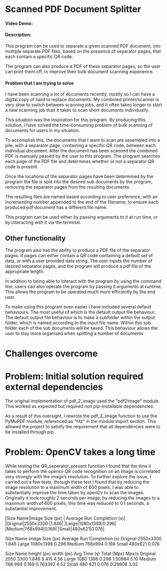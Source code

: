 # Scanned PDF Document Splitter
#### Video Demo:  <URL HERE>
#### Description:
This program can be used to separate a given scanned PDF document, into multiple separate PDF files, based on the presence of separator pages, that each contain a specific QR code.

The program can also produce a PDF of these separator pages, so the user can print them off, to improve their bulk document scanning experience.

#### Problem that I am trying to solve
I have been scanning a lot of documents recently, mostly so I can have a digital copy of hard to replace documents. My combined printer/scanner is very slow to switch between scanning jobs, and it often takes longer to start a new scanning job than it takes to scan short documents individually.

This situation was the inspiration for this program. By producing this solution, I have solved the time-consuming problem of bulk scanning of documents for users in my situation.

To accomplish this, the documents that I want to scan are assembled into a pile, with a separator page, containing a specific QR code, between each individual document. After the document has been scanned the combined PDF is manually passed by the user to this program. The program searches each page of the PDF file and determines whether or not a separator QR code is present.

Once the locations of the separator pages have been determined by the program the file is split into the desired sub documents by the program, removing the separator pages from the resulting documents.

The resulting files are named based according to user preference, with an incrementing number appended to the end of the filename, to ensure each produced pdf document has a different file name.

This program can be used either by passing arguments to it at run time, or by interacting with it via the terminal.

## Other functionality
The program also has the ability to produce a PDF file of the separator pages. It pages can either contain a QR code containing a default set of data, or with a user provided data string. The user inputs the number of desired separator pages, and the program will produce a pdf file of the appropriate length.

In addition to being able to interact with the program by using the command line, users can also operate the program by passing it arguments at runtime. This allows the program to be operated much more efficiently by the end user.

To make using this program even easier I have included several default behaviours. The most useful of which is the default output file behaviour. The default output file behaviour is to make a subfolder within the output folder, which is named according to the input file name. Within this sub folder each of the sub documents will be saved. This behaviour allows the user to stay more organised when splitting a number of documents




# Challenges overcome
# Problem: Initial solution required external dependencies
The original implementation of pdf_2_image used the "pdf2image" module. This worked as expected but required non pip-installable dependencies.

As a result of this oversight, I rewrote the pdf_2_image function to use the PyMuPDF module, referenced as "fitz" in the module import section. This allowed the project to satisfy the requirement that all dependencies were to be installed through pip

# Problem: OpenCV takes a long time
While testing the QR_seperator_present function I found that the time it takes to perform the opencv QR code recognition on an image is correlated very strongly with the image’s resolution. 
To further explore the issue, I carried out a few tests, through these test I found that by reducing the image resolution to a maximum width of 600 pixels, I was able to substantially improve the time taken by openCv to scan the images. Originally it took roughly 2 seconds per image, by reducing the images to a maximum width of 600 pixels, this time was reduced to 0.1 seconds, a substantial improvement. 



|Size Name|Image Size (px) | Average Run Completion (s)|
|Original|2550x3300 |1.846|
|Large|1080x1398|0.296|
|Medium|768x994|0.169|
|Small|480x621|0.076|

Size Name	Image Size (px) 	 Average Run Completion (s)
Original	2550x3300 	1.846
Large	1080x1398	0.296
Medium	768x994	0.169
Small	480x621	0.076



Size Name	height (px)	width (px)	Avg Time (s)	Total (Mpx)	Mpx/s
Original	2550	3300	1.846	8.415	4.56
Large	1080	1398	0.296	1.50984	5.10
Medium	768	994	0.169	0.763392	4.52
Small	480	621	0.076	0.29808	3.92






